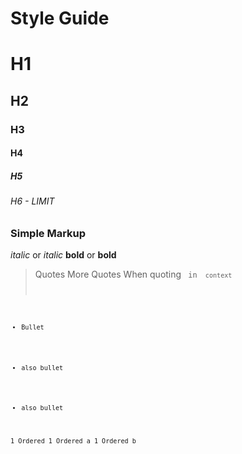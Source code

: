 # Style Guide

# H1
## H2
### H3
#### H4
##### H5
###### H6 - LIMIT

### Simple Markup
*italic* or _italic_
**bold** or __bold__

> Quotes
> More Quotes
When quoting <code> in <code> context

* Bullet
- also bullet
+ also bullet

1 Ordered
1 Ordered a
1 Ordered b 

<!--- Comment out --->

